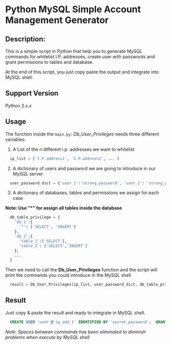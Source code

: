 Python MySQL Simple Account Management Generator
======================

## Description:
This is a simple script in Python that help you to generate MySQL commands for whitelist I.P. addresses, create user with passwords and grant permissions to tables and database.

At the end of this script, you just copy paste the output and integrate into MySQL shell.

## Support Version
Python 2.x.x

## Usage

The function inside the `main.py`: *Db_User_Privileges* needs three different variables:

1) A List of the n different i.p. addresses we want to whitelist

```Python
  ip_list = ['I.P.address1', 'I.P.address2', ... ]
```
2) A dictionary of users and password we are going to introduce in our MySQL server

```Python
  user_password_dict = {'user_1':'strong_password', 'user_2': 'strong_password2', ...}
```
3) A dictionary of databases, tables and permissions we assign for each case

**Note: Use "*" for assign all tables inside the database**

```Python
  db_table_privilege = {
    'db_1':{
      '*': ['SELECT', 'INSERT']
    }, 
    'db_2':{
      'table_1':['SELECT'], 
      'table_2': ['SELECT','INSERT']
    },
    ...
  }
```
Then we need to call the **Db_User_Privileges** function and the script will print the commands you could introduce in the MySQL shell

```Python
  result = Db_User_Privileges(ip_list, user_password_dict, db_table_privilege)
``` 

## Result

Just copy & paste the result and ready to integrate in MySQL shell.

```SQL
  CREATE USER 'user'@'ip_add_1' IDENTIFIED BY 'secret_password';  GRANT ALL PRIVILEGES ON db_2.table_2 TO 'user'@'ip_add_1'; GRANT SELECT, INSERT ON db_2.table_1 TO 'user'@'ip_add_1'; GRANT ALL PRIVILEGES ON db_1.* TO 'user'@'ip_add_1';CREATE USER 'user'@'ip_add_2' IDENTIFIED BY 'secret_password';  GRANT ALL PRIVILEGES ON db_2.table_2 TO 'user'@'ip_add_2'; GRANT SELECT, INSERT ON db_2.table_1 TO 'user'@'ip_add_2'; GRANT ALL PRIVILEGES ON db_1.* TO 'user'@'ip_add_2'; FLUSH PRIVILEGES;
```

*Note: Spaces between commands has been eliminated to diminish problems when execute by MySQL shell*
